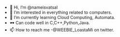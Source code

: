- 👋 Hi, I’m @nameisvatsal
- 👀 I’m interested in everything related to computers.
- 🌱 I’m currently learning Cloud Computing, Automata.
- 🕶️ Can code well in C,C++,Python,Java.
- 📫 How to reach me -@WEEBIE_LoastaMi on twitter.


<!---
nameisvatsal/nameisvatsal is a ✨ special ✨ repository because its `README.md` (this file) appears on your GitHub profile.
You can click the Preview link to take a look at your changes.
--->
